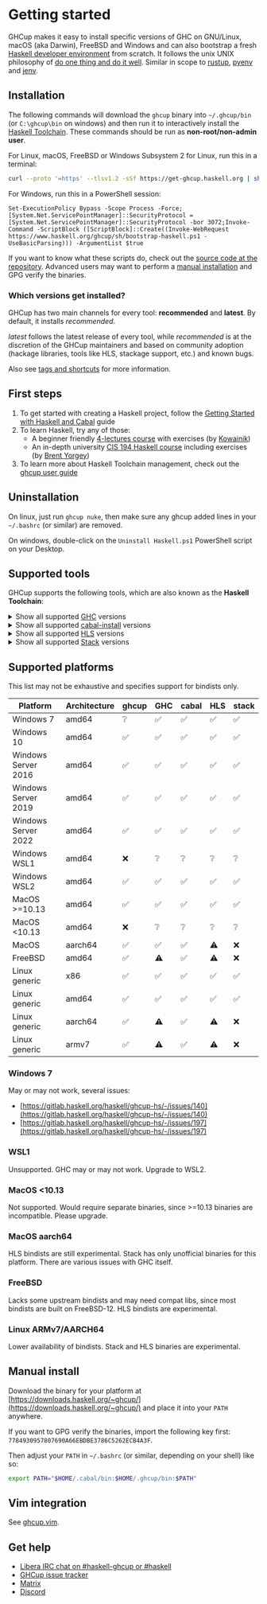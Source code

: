 # Getting started

GHCup makes it easy to install specific versions of GHC on GNU/Linux,
macOS (aka Darwin), FreeBSD and Windows and can also bootstrap a fresh [Haskell developer environment](./install/#supported-tools) from scratch.
It follows the unix UNIX philosophy of [do one thing and do it well](https://en.wikipedia.org/wiki/Unix_philosophy#Do_One_Thing_and_Do_It_Well). Similar in scope to [rustup](https://github.com/rust-lang-nursery/rustup.rs), [pyenv](https://github.com/pyenv/pyenv) and [jenv](http://www.jenv.be).

## Installation

The following commands will download the `ghcup` binary into `~/.ghcup/bin` (or `C:\ghcup\bin` on windows) and then
run it to interactively install the [Haskell Toolchain](#supported-tools). These commands should be run as **non-root/non-admin
user**.

For Linux, macOS, FreeBSD or Windows Subsystem 2 for Linux, run this in a terminal:

```sh
curl --proto '=https' --tlsv1.2 -sSf https://get-ghcup.haskell.org | sh
```

For Windows, run this in a PowerShell session:

```psh
Set-ExecutionPolicy Bypass -Scope Process -Force;[System.Net.ServicePointManager]::SecurityProtocol = [System.Net.ServicePointManager]::SecurityProtocol -bor 3072;Invoke-Command -ScriptBlock ([ScriptBlock]::Create((Invoke-WebRequest https://www.haskell.org/ghcup/sh/bootstrap-haskell.ps1 -UseBasicParsing))) -ArgumentList $true
```

If you want to know what these scripts do, check out the [source code at the repository](https://gitlab.haskell.org/haskell/ghcup-hs/-/tree/master/scripts/bootstrap). Advanced users may want to perform a [manual installation](#manual-install) and GPG verify the binaries.

### Which versions get installed?

GHCup has two main channels for every tool: **recommended** and **latest**. By default, it installs *recommended*.

*latest* follows the latest release of every tool, while *recommended* is at the discretion of the GHCup maintainers and based on community adoption (hackage libraries, tools like HLS, stackage support, etc.) and known bugs.

Also see [tags and shortcuts](../guide/#tags-and-shortcuts) for more information.

## First steps

1. To get started with creating a Haskell project, follow the [Getting Started with Haskell and Cabal](https://cabal.readthedocs.io/en/stable/getting-started.html) guide
2. To learn Haskell, try any of those:
    - A beginner friendly [4-lectures course](https://github.com/haskell-beginners-2022/course-plan) with exercises (by [Kowainik](https://kowainik.github.io/))
    - An in-depth university [CIS 194 Haskell course](https://www.cis.upenn.edu/~cis194/spring13/) including exercises (by [Brent Yorgey](https://byorgey.wordpress.com/))
3. To learn more about Haskell Toolchain management, check out the [ghcup user guide](./guide.md)

## Uninstallation

On linux, just run `ghcup nuke`, then make sure any ghcup added lines in your `~/.bashrc` (or similar) are removed.

On windows, double-click on the `Uninstall Haskell.ps1` PowerShell script on your Desktop.

## Supported tools

GHCup supports the following tools, which are also known as the **Haskell Toolchain**:

<details>
  <summary>Show all supported <a href='https://www.haskell.org/ghc/'>GHC</a> versions</summary>
  
<table>
<thead><tr><th>GHC Version</th><th>Tags</th></tr></thead>
<tbody>
<tr><td>7.10.3</td><td>base-4.8.2.0</td></tr>
<tr><td>8.0.2</td><td>base-4.9.1.0</td></tr>
<tr><td>8.2.2</td><td>base-4.10.1.0</td></tr>
<tr><td>8.4.1</td><td>base-4.11.0.0</td></tr>
<tr><td>8.4.2</td><td>base-4.11.1.0</td></tr>
<tr><td>8.4.3</td><td>base-4.11.1.0</td></tr>
<tr><td>8.4.4</td><td>base-4.11.1.0</td></tr>
<tr><td>8.6.1</td><td>base-4.12.0.0</td></tr>
<tr><td>8.6.2</td><td>base-4.12.0.0</td></tr>
<tr><td>8.6.3</td><td>base-4.12.0.0</td></tr>
<tr><td>8.6.4</td><td>base-4.12.0.0</td></tr>
<tr><td>8.6.5</td><td>base-4.12.0.0</td></tr>
<tr><td>8.8.1</td><td>base-4.13.0.0</td></tr>
<tr><td>8.8.2</td><td>base-4.13.0.0</td></tr>
<tr><td>8.8.3</td><td>base-4.13.0.0</td></tr>
<tr><td>8.8.4</td><td>base-4.13.0.0</td></tr>
<tr><td>8.10.1</td><td>base-4.14.0.0</td></tr>
<tr><td>8.10.2</td><td>base-4.14.1.0</td></tr>
<tr><td>8.10.3</td><td>base-4.14.1.0</td></tr>
<tr><td>8.10.4</td><td>base-4.14.1.0</td></tr>
<tr><td>8.10.5</td><td>base-4.14.2.0</td></tr>
<tr><td>8.10.6</td><td>base-4.14.3.0</td></tr>
<tr><td>8.10.7</td><td><span style="color:green">recommended</span>, base-4.14.3.0</td></tr>
<tr><td>9.0.1</td><td>base-4.15.0.0</td></tr>
<tr><td>9.0.2</td><td>base-4.15.1.0</td></tr>
<tr><td>9.2.1</td><td>base-4.16.0.0</td></tr>
<tr><td>9.2.2</td><td><span style="color:yellow">latest</span>, base-4.16.1.0</td></tr>
</tbody>
</table>

</details>

<details>
  <summary>Show all supported <a href='https://cabal.readthedocs.io/en/stable/'>cabal-install</a> versions</summary>
  <table>
<thead><tr><th>Cabal Version</th><th>Tags</th></tr></thead>
<tbody>
<tr><td>2.4.1.0</td><td></td></tr>
<tr><td>3.0.0.0</td><td></td></tr>
<tr><td>3.2.0.0</td><td></td></tr>
<tr><td>3.4.0.0</td><td></td></tr>
<tr><td>3.4.1.0</td><td></td></tr>
<tr><td>3.6.0.0</td><td></td></tr>
<tr><td>3.6.2.0</td><td><span style="color:blue">latest</span>, <span style="color:green">recommended</span></td></tr>
</tbody>
</table>

</details>

<details>
  <summary>Show all supported <a href='https://haskell-language-server.readthedocs.io/en/stable/'>HLS</a> versions</summary>
<table>
<thead><tr><th>HLS Version</th><th>Tags</th></tr></thead>
<tbody>
<tr><td>1.1.0</td><td></td></tr>
<tr><td>1.2.0</td><td></td></tr>
<tr><td>1.3.0</td><td></td></tr>
<tr><td>1.4.0</td><td></td></tr>
<tr><td>1.5.0</td><td></td></tr>
<tr><td>1.5.1</td><td></td></tr>
<tr><td>1.6.0.0</td><td></td></tr>
<tr><td>1.6.1.0</td><td><span style="color:blue">latest</span>, <span style="color:green">recommended</span></td></tr>
</tbody>
</table>
</details>

<details>
  <summary>Show all supported <a href='https://docs.haskellstack.org/en/stable/README/'>Stack</a> versions</summary>
<table>
<thead><tr><th>Stack Version</th><th>Tags</th></tr></thead>
<tbody>
<tr><td>2.5.1</td><td></td></tr>
<tr><td>2.7.1</td><td></td></tr>
<tr><td>2.7.3</td><td></td></tr>
<tr><td>2.7.5</td><td><span style="color:blue">latest</span>, <span style="color:green">recommended</span></td></tr>
</tbody>
</table>
</details>

## Supported platforms

This list may not be exhaustive and specifies support for bindists only.

| Platform | Architecture | ghcup | GHC | cabal | HLS | stack | 
| ------ | ------ | ------ | ------ | ------ | ------ | ------ |
| Windows 7 | amd64 | ❔ | ✅ | ✅ | ✅ | ✅ |
| Windows 10 | amd64 | ✅ | ✅ | ✅ | ✅ | ✅ |
| Windows Server 2016 | amd64 | ✅ | ✅ | ✅ | ✅ | ✅ |
| Windows Server 2019 | amd64 | ✅ | ✅ | ✅ | ✅ | ✅ |
| Windows Server 2022 | amd64 | ✅ | ✅ | ✅ | ✅ | ✅ |
| Windows WSL1 | amd64 | ❌ | ❔ | ❔ | ❔ | ❔ |
| Windows WSL2 | amd64 | ✅ | ✅ | ✅ | ✅ | ✅ |
| MacOS >=10.13 | amd64 | ✅ | ✅ | ✅ | ✅ | ✅ |
| MacOS <10.13 | amd64 | ❌ | ❔ | ❔ | ❔ | ❔ |
| MacOS | aarch64 | ✅ | ✅ | ✅ | ⚠️ | ❌ |
| FreeBSD | amd64 | ✅ | ⚠️ | ✅ | ⚠️ | ❌ |
| Linux generic | x86 | ✅ | ✅ | ✅ | ✅ | ✅ |
| Linux generic | amd64 | ✅ | ✅ | ✅ | ✅ | ✅ |
| Linux generic | aarch64 | ✅ | ⚠️ | ✅ | ⚠️ | ❌ |
| Linux generic | armv7 | ✅ | ⚠️ | ✅ | ⚠️ | ❌ |

### Windows 7

May or may not work, several issues:

* [https://gitlab.haskell.org/haskell/ghcup-hs/-/issues/140](https://gitlab.haskell.org/haskell/ghcup-hs/-/issues/140)
* [https://gitlab.haskell.org/haskell/ghcup-hs/-/issues/197](https://gitlab.haskell.org/haskell/ghcup-hs/-/issues/197)

### WSL1

Unsupported. GHC may or may not work. Upgrade to WSL2.

### MacOS <10.13

Not supported. Would require separate binaries, since >=10.13 binaries are incompatible.
Please upgrade.

### MacOS aarch64

HLS bindists are still experimental. Stack has only unofficial binaries for this platform.
There are various issues with GHC itself.

### FreeBSD

Lacks some upstream bindists and may need compat libs, since most bindists are built on FreeBSD-12.
HLS bindists are experimental.

### Linux ARMv7/AARCH64

Lower availability of bindists. Stack and HLS binaries are experimental.

## Manual install

Download the binary for your platform at [https://downloads.haskell.org/~ghcup/](https://downloads.haskell.org/~ghcup/)
and place it into your `PATH` anywhere.

If you want to GPG verify the binaries, import the following key first: `7784930957807690A66EBDBE3786C5262ECB4A3F`.

Then adjust your `PATH` in `~/.bashrc` (or similar, depending on your shell) like so:

```sh
export PATH="$HOME/.cabal/bin:$HOME/.ghcup/bin:$PATH"
```

## Vim integration

See [ghcup.vim](https://github.com/hasufell/ghcup.vim).

## Get help

* [Libera IRC chat on #haskell-ghcup or #haskell](https://kiwiirc.com/nextclient/irc.libera.chat/?nick=Guest%7C?#haskell,#haskell-ghcup)
* [GHCup issue tracker](https://gitlab.haskell.org/haskell/ghcup-hs/issues)
* [Matrix](https://app.element.io/#/room/#haskell-tooling:matrix.org)
* [Discord](https://discord.gg/pKYf3zDQU7)

